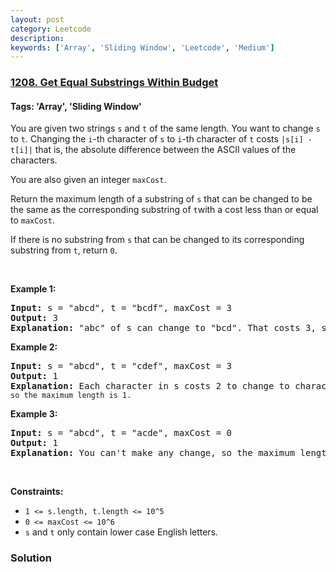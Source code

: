 ```yaml
---
layout: post
category: Leetcode
description: 
keywords: ['Array', 'Sliding Window', 'Leetcode', 'Medium']
---
```

### [1208. Get Equal Substrings Within Budget](https://leetcode.com/problems/get-equal-substrings-within-budget)

#### Tags: 'Array', 'Sliding Window'

<div class="content__u3I1 question-content__JfgR"><div><p>You are given two strings <code>s</code> and <code>t</code> of the same length. You want to change <code>s</code> to <code>t</code>. Changing the <code>i</code>-th character of <code>s</code> to <code>i</code>-th character of <code>t</code> costs <code>|s[i] - t[i]|</code> that is, the absolute difference between the ASCII values of the characters.</p>
<p>You are also given an integer <code>maxCost</code>.</p>
<p>Return the maximum length of a substring of <code>s</code> that can be changed to be the same as the corresponding substring of <code>t</code>with a cost less than or equal to <code>maxCost</code>.</p>
<p>If there is no substring from <code>s</code> that can be changed to its corresponding substring from <code>t</code>, return <code>0</code>.</p>
<p> </p>
<p><strong>Example 1:</strong></p>
<pre><strong>Input:</strong> s = "abcd", t = "bcdf", maxCost = 3
<strong>Output:</strong> 3
<strong>Explanation: </strong>"abc" of s can change to "bcd". That costs 3, so the maximum length is 3.</pre>
<p><strong>Example 2:</strong></p>
<pre><strong>Input:</strong> s = "abcd", t = "cdef", maxCost = 3
<strong>Output:</strong> 1
<strong>Explanation: </strong>Each character in s costs 2 to change to charactor in <code>t, so the maximum length is 1.</code>
</pre>
<p><strong>Example 3:</strong></p>
<pre><strong>Input:</strong> s = "abcd", t = "acde", maxCost = 0
<strong>Output:</strong> 1
<strong>Explanation: </strong>You can't make any change, so the maximum length is 1.
</pre>
<p> </p>
<p><strong>Constraints:</strong></p>
<ul>
<li><code>1 &lt;= s.length, t.length &lt;= 10^5</code></li>
<li><code>0 &lt;= maxCost &lt;= 10^6</code></li>
<li><code>s</code> and <code>t</code> only contain lower case English letters.</li>
</ul>
</div></div>

### Solution
